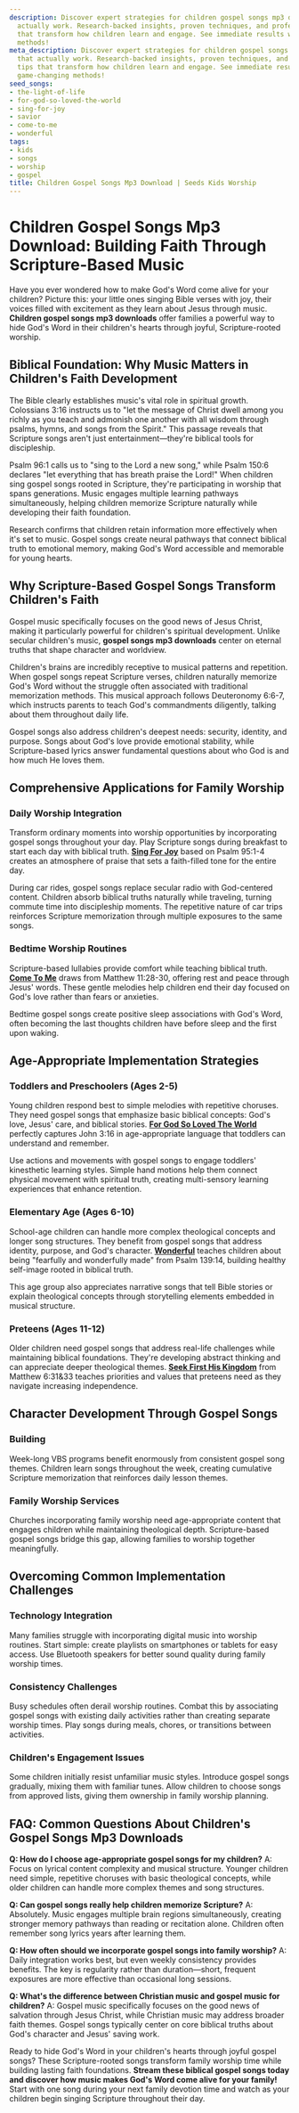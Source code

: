 ```yaml
---
description: Discover expert strategies for children gospel songs mp3 download that
  actually work. Research-backed insights, proven techniques, and professional tips
  that transform how children learn and engage. See immediate results with these game-changing
  methods!
meta_description: Discover expert strategies for children gospel songs mp3 download
  that actually work. Research-backed insights, proven techniques, and professional
  tips that transform how children learn and engage. See immediate results with these
  game-changing methods!
seed_songs:
- the-light-of-life
- for-god-so-loved-the-world
- sing-for-joy
- savior
- come-to-me
- wonderful
tags:
- kids
- songs
- worship
- gospel
title: Children Gospel Songs Mp3 Download | Seeds Kids Worship
---
```

# Children Gospel Songs Mp3 Download: Building Faith Through Scripture-Based Music

Have you ever wondered how to make God's Word come alive for your children? Picture this: your little ones singing Bible verses with joy, their voices filled with excitement as they learn about Jesus through music. **Children gospel songs mp3 downloads** offer families a powerful way to hide God's Word in their children's hearts through joyful, Scripture-rooted worship.

## Biblical Foundation: Why Music Matters in Children's Faith Development

The Bible clearly establishes music's vital role in spiritual growth. Colossians 3:16 instructs us to "let the message of Christ dwell among you richly as you teach and admonish one another with all wisdom through psalms, hymns, and songs from the Spirit." This passage reveals that Scripture songs aren't just entertainment—they're biblical tools for discipleship.

Psalm 96:1 calls us to "sing to the Lord a new song," while Psalm 150:6 declares "let everything that has breath praise the Lord!" When children sing gospel songs rooted in Scripture, they're participating in worship that spans generations. Music engages multiple learning pathways simultaneously, helping children memorize Scripture naturally while developing their faith foundation.

Research confirms that children retain information more effectively when it's set to music. Gospel songs create neural pathways that connect biblical truth to emotional memory, making God's Word accessible and memorable for young hearts.

## Why Scripture-Based Gospel Songs Transform Children's Faith

Gospel music specifically focuses on the good news of Jesus Christ, making it particularly powerful for children's spiritual development. Unlike secular children's music, **gospel songs mp3 downloads** center on eternal truths that shape character and worldview.

Children's brains are incredibly receptive to musical patterns and repetition. When gospel songs repeat Scripture verses, children naturally memorize God's Word without the struggle often associated with traditional memorization methods. This musical approach follows Deuteronomy 6:6-7, which instructs parents to teach God's commandments diligently, talking about them throughout daily life.

Gospel songs also address children's deepest needs: security, identity, and purpose. Songs about God's love provide emotional stability, while Scripture-based lyrics answer fundamental questions about who God is and how much He loves them.

## Comprehensive Applications for Family Worship

### Daily Worship Integration

Transform ordinary moments into worship opportunities by incorporating gospel songs throughout your day. Play Scripture songs during breakfast to start each day with biblical truth. **[Sing For Joy](https://seedskidsworship.com/product/sing-for-joy-psalm-951-4-3/)** based on Psalm 95:1-4 creates an atmosphere of praise that sets a faith-filled tone for the entire day.

During car rides, gospel songs replace secular radio with God-centered content. Children absorb biblical truths naturally while traveling, turning commute time into discipleship moments. The repetitive nature of car trips reinforces Scripture memorization through multiple exposures to the same songs.

### Bedtime Worship Routines

Scripture-based lullabies provide comfort while teaching biblical truth. **[Come To Me](https://seedskidsworship.com/product/when-you-lie-down-lullabies-scripture-songs/)** draws from Matthew 11:28-30, offering rest and peace through Jesus' words. These gentle melodies help children end their day focused on God's love rather than fears or anxieties.

Bedtime gospel songs create positive sleep associations with God's Word, often becoming the last thoughts children have before sleep and the first upon waking.

## Age-Appropriate Implementation Strategies

### Toddlers and Preschoolers (Ages 2-5)

Young children respond best to simple melodies with repetitive choruses. They need gospel songs that emphasize basic biblical concepts: God's love, Jesus' care, and biblical stories. **[For God So Loved The World](https://seedskidsworship.com/product/for-god-so-loved-the-world-john-316-2/)** perfectly captures John 3:16 in age-appropriate language that toddlers can understand and remember.

Use actions and movements with gospel songs to engage toddlers' kinesthetic learning styles. Simple hand motions help them connect physical movement with spiritual truth, creating multi-sensory learning experiences that enhance retention.

### Elementary Age (Ages 6-10)

School-age children can handle more complex theological concepts and longer song structures. They benefit from gospel songs that address identity, purpose, and God's character. **[Wonderful](https://seedskidsworship.com/product/wonderful-psalm-13914/)** teaches children about being "fearfully and wonderfully made" from Psalm 139:14, building healthy self-image rooted in biblical truth.

This age group also appreciates narrative songs that tell Bible stories or explain theological concepts through storytelling elements embedded in musical structure.

### Preteens (Ages 11-12)

Older children need gospel songs that address real-life challenges while maintaining biblical foundations. They're developing abstract thinking and can appreciate deeper theological themes. **[Seek First His Kingdom](https://seedskidsworship.com/product/seek-first-his-kingdom-matthew-631-33-2/)** from Matthew 6:31&33 teaches priorities and values that preteens need as they navigate increasing independence.

## Character Development Through Gospel Songs

### Building

Week-long VBS programs benefit enormously from consistent gospel song themes. Children learn songs throughout the week, creating cumulative Scripture memorization that reinforces daily lesson themes.

### Family Worship Services

Churches incorporating family worship need age-appropriate content that engages children while maintaining theological depth. Scripture-based gospel songs bridge this gap, allowing families to worship together meaningfully.

## Overcoming Common Implementation Challenges

### Technology Integration

Many families struggle with incorporating digital music into worship routines. Start simple: create playlists on smartphones or tablets for easy access. Use Bluetooth speakers for better sound quality during family worship times.

### Consistency Challenges

Busy schedules often derail worship routines. Combat this by associating gospel songs with existing daily activities rather than creating separate worship times. Play songs during meals, chores, or transitions between activities.

### Children's Engagement Issues

Some children initially resist unfamiliar music styles. Introduce gospel songs gradually, mixing them with familiar tunes. Allow children to choose songs from approved lists, giving them ownership in family worship planning.

## FAQ: Common Questions About Children's Gospel Songs Mp3 Downloads

**Q: How do I choose age-appropriate gospel songs for my children?**
A: Focus on lyrical content complexity and musical structure. Younger children need simple, repetitive choruses with basic theological concepts, while older children can handle more complex themes and song structures.

**Q: Can gospel songs really help children memorize Scripture?**
A: Absolutely. Music engages multiple brain regions simultaneously, creating stronger memory pathways than reading or recitation alone. Children often remember song lyrics years after learning them.

**Q: How often should we incorporate gospel songs into family worship?**
A: Daily integration works best, but even weekly consistency provides benefits. The key is regularity rather than duration—short, frequent exposures are more effective than occasional long sessions.

**Q: What's the difference between Christian music and gospel music for children?**
A: Gospel music specifically focuses on the good news of salvation through Jesus Christ, while Christian music may address broader faith themes. Gospel songs typically center on core biblical truths about God's character and Jesus' saving work.

Ready to hide God's Word in your children's hearts through joyful gospel songs? These Scripture-rooted songs transform family worship time while building lasting faith foundations. **Stream these biblical gospel songs today and discover how music makes God's Word come alive for your family!** Start with one song during your next family devotion time and watch as your children begin singing Scripture throughout their day.

<script type="application/ld+json">
{
  "@context": "https://schema.org",
  "@type": "Article",
  "headline": "Children Gospel Songs Mp3 Download",
  "author": {
    "@type": "Organization",
    "name": "Seeds Kids Worship"
  },
  "publisher": {
    "@type": "Organization",
    "name": "Seeds Kids Worship",
    "logo": {
      "@type": "ImageObject",
      "url": "https://seedskidsworship.com/logo.png"
    }
  },
  "datePublished": "2025-09-03T16:51:51.614575",
  "dateModified": "2025-09-03T16:51:51.614597",
  "description": "Discover expert strategies for children gospel songs mp3 download that actually work. Research-backed insights, proven techniques, and professional tips that tr",
  "mainEntityOfPage": {
    "@type": "WebPage",
    "@id": "https://seedskidsworship.com/activities/children-gospel-songs-mp3-download/"
  }
}
</script>

<script type="application/ld+json">
{
  "@context": "https://schema.org",
  "@type": "Product",
  "name": "The Light Of Life",
  "description": "Illuminating song about Jesus as the light of life from John 8:12",
  "url": "https://seedskidsworship.com/product/the-light-of-life-john-812/",
  "brand": {
    "@type": "Brand",
    "name": "Seeds Kids Worship"
  },
  "category": "Children's Christian Music",
  "album": "Power"
}
</script>

<script type="application/ld+json">
{
  "@context": "https://schema.org",
  "@type": "Product",
  "name": "For God So Loved The World",
  "description": "This joyful song proclaims John 3:16, celebrating the incredible love of God in sending His Son so that whoever believes in Him will not perish but have everlasting life.",
  "url": "https://seedskidsworship.com/product/for-god-so-loved-the-world-john-316-2/",
  "brand": {
    "@type": "Brand",
    "name": "Seeds Kids Worship"
  },
  "category": "Children's Christian Music",
  "album": "Jesus"
}
</script>

<script type="application/ld+json">
{
  "@context": "https://schema.org",
  "@type": "
